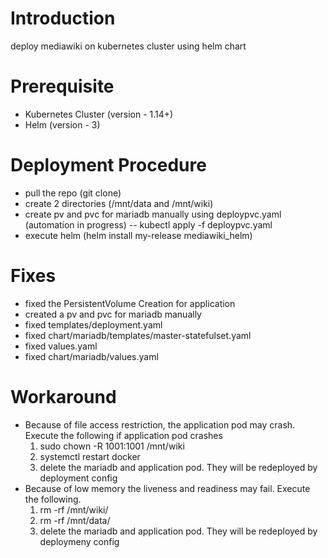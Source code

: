 # Introduction
deploy mediawiki on kubernetes cluster using helm chart

# Prerequisite
- Kubernetes Cluster (version - 1.14+)
- Helm (version - 3)

# Deployment Procedure
- pull the repo (git clone)
- create 2 directories (/mnt/data and /mnt/wiki)
- create pv and pvc for mariadb manually using deploypvc.yaml (automation in progress)
  -- kubectl apply -f deploypvc.yaml
- execute helm (helm install my-release mediawiki_helm)

# Fixes
- fixed the PersistentVolume Creation for application
- created a pv and pvc for mariadb manually
- fixed templates/deployment.yaml
- fixed chart/mariadb/templates/master-statefulset.yaml
- fixed values.yaml
- fixed chart/mariadb/values.yaml

# Workaround
- Because of file access restriction, the application pod may crash. Execute the following if application pod crashes
  1) sudo chown -R 1001:1001 /mnt/wiki
  2) systemctl restart docker
  3) delete the mariadb and application pod. They will be redeployed by deployment config
- Because of low memory the liveness and readiness may fail. Execute the following.
  1) rm -rf /mnt/wiki/
  2) rm -rf /mnt/data/
  3) delete the mariadb and application pod. They will be redeployed by deploymeny config
